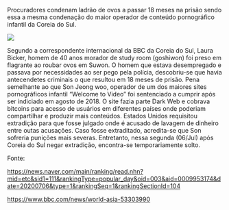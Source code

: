 Procuradores condenam ladrão de ovos a passar 18 meses na prisão sendo essa a mesma condenação do maior operador de conteúdo pornográfico infantil da Coreia do Sul.

<img src="https://imgnews.pstatic.net/image/003/2020/07/06/NISI20200706_0000558501_web_20200706190942_20200706192604706.jpg?type=w647">

Segundo a correspondente internacional da BBC da Coreia do Sul, Laura Bicker, homem de 40 anos morador de study room (goshiwon) foi preso em flagrante ao roubar ovos em Suwon. O homem que estava desempregado e passava por necessidades ao ser pego pela polícia, descobriu-se que havia antecendetes criminais o que resultou em 18 meses de prisão. 
Pena semelhante ao que Son Jeong woo, operador de um dos maiores sites pornográficos infantil “Welcome to Video” foi sentenciado a cumprir após ser indiciado em agosto de 2018.  O site fazia parte Dark Web e cobrava bitcoins para acesso de usuários em diferentes países onde poderiam compartilhar e produzir mais conteúdos. 
Estados Unidos requisitou extradição para que fosse julgado onde é acusado de lavagem de dinheiro entre outas acusações. Caso fosse extraditado, acredita-se que Son sofreria punições mais severas. Entretanto, nessa segunda (06/Jul) após Coreia do Sul negar extradição, encontra-se temporariamente solto.

Fonte:

https://news.naver.com/main/ranking/read.nhn?mid=etc&sid1=111&rankingType=popular_day&oid=003&aid=0009953174&date=20200706&type=1&rankingSeq=1&rankingSectionId=104

https://www.bbc.com/news/world-asia-53303990
